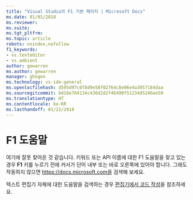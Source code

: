 ```yaml
---
title: "Visual Studio의 F1 기본 페이지 | Microsoft Docs"
ms.date: 01/01/2018
ms.reviewer: 
ms.suite: 
ms.tgt_pltfrm: 
ms.topic: article
robots: noindex,nofollow
f1_keywords:
- vs.texteditor
- vs.ambient
author: gewarren
ms.author: gewarren
manager: ghogen
ms.technology: vs-ide-general
ms.openlocfilehash: d595d97c0f8d9e58f02764c8e06e4a3057184daa
ms.sourcegitcommit: bd16e764134c436d2d2f46490f51234d5246ee50
ms.translationtype: HT
ms.contentlocale: ko-KR
ms.lasthandoff: 01/22/2018
---
```

# F1 도움말

여기에 잘못 찾아온 것 같습니다. 키워드 또는 API 이름에 대한 F1 도움말을 찾고 있는 경우 **F1** 키를 누르기 전에 커서가 단어 내부 또는 바로 오른쪽에 있어야 합니다. 그래도 작동하지 않으면 https://docs.microsoft.com을 검색해 보세요.

텍스트 편집기 자체에 대한 도움말을 검색하는 경우 [편집기에서 코드 작성](../../ide/writing-code-in-the-code-and-text-editor.md)을 참조하세요.
